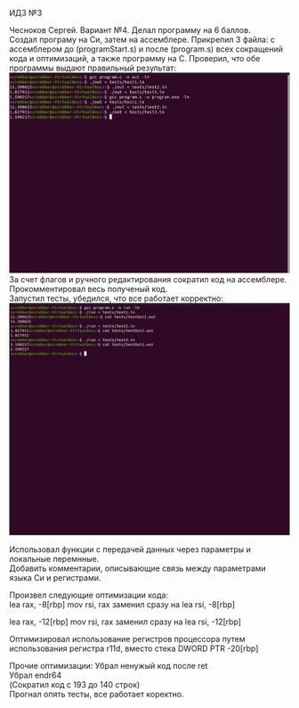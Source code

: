 ИДЗ №3

Чесноков Сергей. Вариант №4. Делал программу на 6 баллов.  
Создал програму на Си, затем на ассемблере. Прикрепил 3 файла: с ассемблером до (programStart.s) и после (program.s) всех сокращений кода и оптимизаций, а также программу на C.
Проверил, что обе программы выдают правильный результат:
![image](/static/asm.jpg)  
За счет флагов и ручного редактирования сократил код на ассемблере.  
Прокомментировал весь полученый код.  
Запустил тесты, убедился, что все работает корректно:  
![image](/static/tests.jpg)

Использовал функции с передачей данных через параметры и локальные перемнные.  
Добавить комментарии, описывающие связь между параметрами языка Си и регистрами.  

Произвел следующие оптимизации кода:  
lea	rax, -8[rbp]
mov	rsi, rax
заменил сразу на 
lea	rsi, -8[rbp]

lea	rax, -12[rbp]
mov	rsi, rax
заменил сразу на 
lea	rsi, -12[rbp]

Оптимизировал использование регистров процессора путем использования регистра r11d, вместо стека DWORD PTR -20[rbp]

Прочие оптимизации:
Убрал ненужый код после ret  
Убрал endr64  
(Сократил код с 193 до 140 строк)  
Прогнал опять тесты, все работает коректно.  
